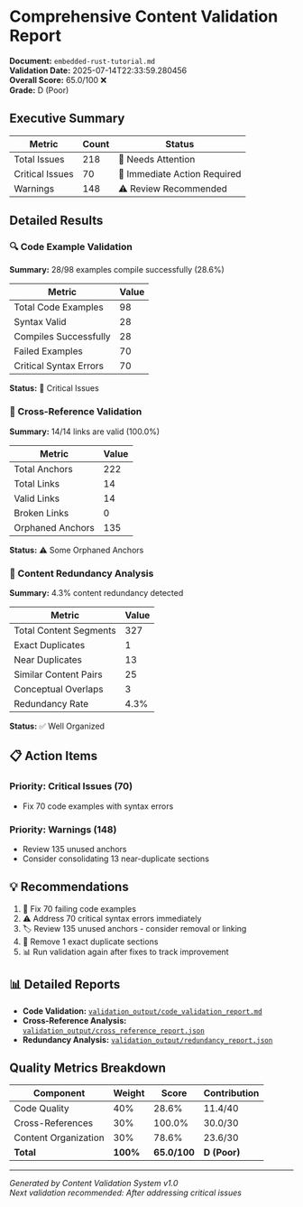 # Comprehensive Content Validation Report

**Document:** `embedded-rust-tutorial.md`  
**Validation Date:** 2025-07-14T22:33:59.280456  
**Overall Score:** 65.0/100 ❌  
**Grade:** D (Poor)

## Executive Summary

| Metric | Count | Status |
|--------|-------|--------|
| Total Issues | 218 | 🚨 Needs Attention |
| Critical Issues | 70 | 🚨 Immediate Action Required |
| Warnings | 148 | ⚠️ Review Recommended |

## Detailed Results

### 🔍 Code Example Validation

**Summary:** 28/98 examples compile successfully (28.6%)

| Metric | Value |
|--------|-------|
| Total Code Examples | 98 |
| Syntax Valid | 28 |
| Compiles Successfully | 28 |
| Failed Examples | 70 |
| Critical Syntax Errors | 70 |

**Status:** 🚨 Critical Issues

### 🔗 Cross-Reference Validation

**Summary:** 14/14 links are valid (100.0%)

| Metric | Value |
|--------|-------|
| Total Anchors | 222 |
| Total Links | 14 |
| Valid Links | 14 |
| Broken Links | 0 |
| Orphaned Anchors | 135 |

**Status:** ⚠️ Some Orphaned Anchors

### 🔄 Content Redundancy Analysis

**Summary:** 4.3% content redundancy detected

| Metric | Value |
|--------|-------|
| Total Content Segments | 327 |
| Exact Duplicates | 1 |
| Near Duplicates | 13 |
| Similar Content Pairs | 25 |
| Conceptual Overlaps | 3 |
| Redundancy Rate | 4.3% |

**Status:** ✅ Well Organized

## 📋 Action Items

### Priority: Critical Issues (70)
- Fix 70 code examples with syntax errors

### Priority: Warnings (148)
- Review 135 unused anchors
- Consider consolidating 13 near-duplicate sections

## 💡 Recommendations

1. 🔧 Fix 70 failing code examples
2. ⚠️  Address 70 critical syntax errors immediately
3. 🏷️  Review 135 unused anchors - consider removal or linking
4. 🔄 Remove 1 exact duplicate sections
5. 📊 Run validation again after fixes to track improvement


## 📊 Detailed Reports

- **Code Validation:** [`validation_output/code_validation_report.md`](validation_output/code_validation_report.md)
- **Cross-Reference Analysis:** [`validation_output/cross_reference_report.json`](validation_output/cross_reference_report.json)
- **Redundancy Analysis:** [`validation_output/redundancy_report.json`](validation_output/redundancy_report.json)

## Quality Metrics Breakdown

| Component | Weight | Score | Contribution |
|-----------|--------|-------|--------------|
| Code Quality | 40% | 28.6% | 11.4/40 |
| Cross-References | 30% | 100.0% | 30.0/30 |
| Content Organization | 30% | 78.6% | 23.6/30 |
| **Total** | **100%** | **65.0/100** | **D (Poor)** |

---

*Generated by Content Validation System v1.0*  
*Next validation recommended: After addressing critical issues*
